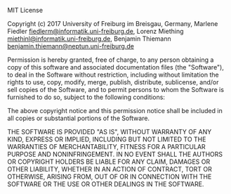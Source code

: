 MIT License

Copyright (c) 2017 University of Freiburg im Breisgau, Germany,
Marlene Fiedler <fiedlerm@informatik.uni-freiburg.de>,
Lorenz Miething <miethinl@informatik.uni-freiburg.de>,
Benjamin Thiemann <benjamin.thiemann@neptun.uni-freiburg.de>

Permission is hereby granted, free of charge, to any person obtaining a copy
of this software and associated documentation files (the "Software"), to deal
in the Software without restriction, including without limitation the rights
to use, copy, modify, merge, publish, distribute, sublicense, and/or sell
copies of the Software, and to permit persons to whom the Software is
furnished to do so, subject to the following conditions:

The above copyright notice and this permission notice shall be included in all
copies or substantial portions of the Software.

THE SOFTWARE IS PROVIDED "AS IS", WITHOUT WARRANTY OF ANY KIND, EXPRESS OR
IMPLIED, INCLUDING BUT NOT LIMITED TO THE WARRANTIES OF MERCHANTABILITY,
FITNESS FOR A PARTICULAR PURPOSE AND NONINFRINGEMENT. IN NO EVENT SHALL THE
AUTHORS OR COPYRIGHT HOLDERS BE LIABLE FOR ANY CLAIM, DAMAGES OR OTHER
LIABILITY, WHETHER IN AN ACTION OF CONTRACT, TORT OR OTHERWISE, ARISING FROM,
OUT OF OR IN CONNECTION WITH THE SOFTWARE OR THE USE OR OTHER DEALINGS IN THE
SOFTWARE.